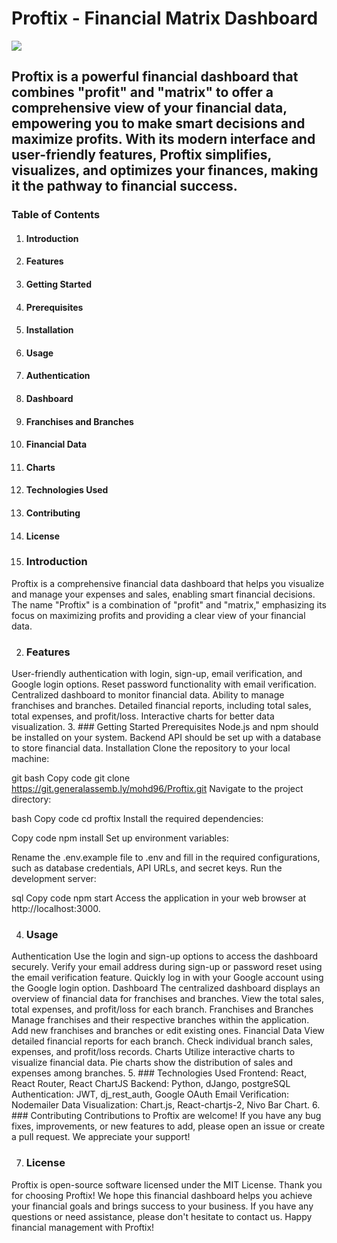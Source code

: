 # Proftix - Financial Matrix Dashboard
<img src="https://i.imgur.com/XCSxO8w_d.webp?maxwidth=760&fidelity=grand" >

## Proftix is a powerful financial dashboard that combines "profit" and "matrix" to offer a comprehensive view of your financial data, empowering you to make smart decisions and maximize profits. With its modern interface and user-friendly features, Proftix simplifies, visualizes, and optimizes your finances, making it the pathway to financial success.


### Table of Contents
1. #### Introduction
2. ####  Features
3. #### Getting Started
4. #### Prerequisites
5. #### Installation
6. #### Usage
7. #### Authentication
8. #### Dashboard
9. #### Franchises and Branches
10. #### Financial Data
11. #### Charts
12. #### Technologies Used
13. #### Contributing
14. #### License


1. ### Introduction
Proftix is a comprehensive financial data dashboard that helps you visualize and manage your expenses and sales, enabling smart financial decisions. The name "Proftix" is a combination of "profit" and "matrix," emphasizing its focus on maximizing profits and providing a clear view of your financial data.

2. ###  Features
User-friendly authentication with login, sign-up, email verification, and Google login options.
Reset password functionality with email verification.
Centralized dashboard to monitor financial data.
Ability to manage franchises and branches.
Detailed financial reports, including total sales, total expenses, and profit/loss.
Interactive charts for better data visualization.
3. ### Getting Started
Prerequisites
Node.js and npm should be installed on your system.
Backend API should be set up with a database to store financial data.
Installation
Clone the repository to your local machine:

git bash
Copy code git clone https://git.generalassemb.ly/mohd96/Proftix.git
Navigate to the project directory:

bash
Copy code
cd proftix
Install the required dependencies:

Copy code
npm install
Set up environment variables:

Rename the .env.example file to .env and fill in the required configurations, such as database credentials, API URLs, and secret keys.
Run the development server:

sql
Copy code
npm start
Access the application in your web browser at http://localhost:3000.

4. ### Usage
Authentication
Use the login and sign-up options to access the dashboard securely.
Verify your email address during sign-up or password reset using the email verification feature.
Quickly log in with your Google account using the Google login option.
Dashboard
The centralized dashboard displays an overview of financial data for franchises and branches.
View the total sales, total expenses, and profit/loss for each branch.
Franchises and Branches
Manage franchises and their respective branches within the application.
Add new franchises and branches or edit existing ones.
Financial Data
View detailed financial reports for each branch.
Check individual branch sales, expenses, and profit/loss records.
Charts
Utilize interactive charts to visualize financial data.
Pie charts show the distribution of sales and expenses among branches.
5. ### Technologies Used
Frontend: React, React Router, React ChartJS
Backend: Python, dJango, postgreSQL
Authentication: JWT, dj_rest_auth, Google OAuth
Email Verification: Nodemailer
Data Visualization: Chart.js, React-chartjs-2, Nivo Bar Chart.
6. ### Contributing
Contributions to Proftix are welcome! If you have any bug fixes, improvements, or new features to add, please open an issue or create a pull request. We appreciate your support!

7. ### License
Proftix is open-source software licensed under the MIT License.
Thank you for choosing Proftix! We hope this financial dashboard helps you achieve your financial goals and brings success to your business. If you have any questions or need assistance, please don't hesitate to contact us. Happy financial management with Proftix!

